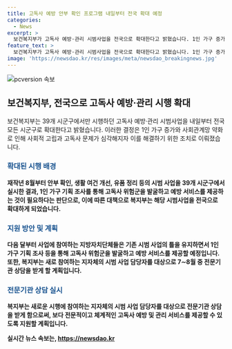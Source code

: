 ```yaml
---
title: 고독사 예방 안부 확인 프로그램 내일부터 전국 확대 예정
categories:
  - News
excerpt: >
  보건복지부가 고독사 예방·관리 시범사업을 전국으로 확대한다고 밝혔습니다. 1인 가구 증가와 사회관계망 약화 등으로 고독사 문제가 심각해지자, 안부 확인, 생활 여건 개선, 유품 정리 등을 시범적으로 시행해 왔으며, 이제 이를 전국으로 확대하게 됐습니다. 지자체들은 1인 가구 기획 조사 등을 통해 고독사 위험군을 발굴하고 예방 서비스를 제공할 예정이며, 이에 대한 전문기관 상담도 진행될 예정입니다.
feature_text: >
  보건복지부가 고독사 예방·관리 시범사업을 전국으로 확대한다고 밝혔습니다. 1인 가구 증가와 사회관계망 약화 등으로 고독사 문제가 심각해지자, 안부 확인, 생활 여건 개선, 유품 정리 등을 시범적으로 시행해 왔으며, 이제 이를 전국으로 확대하게 됐습니다. 지자체들은 1인 가구 기획 조사 등을 통해 고독사 위험군을 발굴하고 예방 서비스를 제공할 예정이며, 이에 대한 전문기관 상담도 진행될 예정입니다.
image: 'https://newsdao.kr/res/images/meta/newsdao_breakingnews.jpg'
---
```


<p><img src="https://newsdao.kr/res/images/meta/newsdao_breakingnews.jpg" alt="pcversion 속보" /></p>

<h2 data-ke-size="size26">보건복지부, 전국으로 고독사 예방·관리 시행 확대</h2>

<p data-ke-size="size16">보건복지부는 39개 시군구에서만 시행하던 고독사 예방·관리 시범사업을 내일부터 전국 모든 시군구로 확대한다고 밝혔습니다. 이러한 결정은 1인 가구 증가와 사회관계망 약화로 인해 사회적 고립과 고독사 문제가 심각해지자 이를 해결하기 위한 조치로 이뤄졌습니다. </p>

<h3><b><span style="color: #1a5490;">확대된 시행 배경</span><b></h3>

<p data-ke-size="size16">재작년 8월부터 안부 확인, 생활 여건 개선, 유품 정리 등의 시범 사업을 39개 시군구에서 실시한 결과, 1인 가구 기획 조사를 통해 고독사 위험군을 발굴하고 예방 서비스를 제공하는 것이 필요하다는 판단으로, 이에 따른 대책으로 복지부는 해당 시범사업을 전국으로 확대하게 되었습니다.</p>

<h3><b><span style="color: #1a5490;">지원 방안 및 계획</span><b></h3>

<p data-ke-size="size16">다음 달부터 사업에 참여하는 지방자치단체들은 기존 시범 사업의 틀을 유지하면서 1인 가구 기획 조사 등을 통해 고독사 위험군을 발굴하고 예방 서비스를 제공할 예정입니다. 또한, 복지부는 새로 참여하는 지자체의 시범 사업 담당자를 대상으로 7∼8월 중 전문기관 상담을 받게 할 계획입니다.</p>

<h3><b><span style="color: #1a5490;">전문기관 상담 실시</span><b></h3>

<p data-ke-size="size16">복지부는 새로운 시행에 참여하는 지자체의 시범 사업 담당자를 대상으로 전문기관 상담을 받게 함으로써, 보다 전문적이고 체계적인 고독사 예방 및 관리 서비스를 제공할 수 있도록 지원할 계획입니다.</p>
실시간 뉴스 속보는, <a href="https://newsdao.kr" rel="dofollow">https://newsdao.kr</a>


